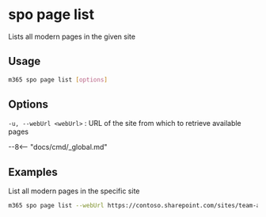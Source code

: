 # spo page list

Lists all modern pages in the given site

## Usage

```sh
m365 spo page list [options]
```

## Options

`-u, --webUrl <webUrl>`
: URL of the site from which to retrieve available pages

--8<-- "docs/cmd/_global.md"

## Examples

List all modern pages in the specific site

```sh
m365 spo page list --webUrl https://contoso.sharepoint.com/sites/team-a
```